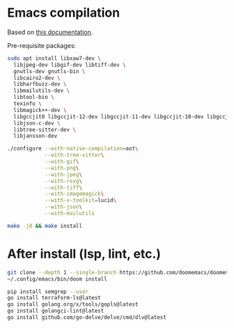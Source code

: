 # Emacs compilation

Based on [this documentation](https://www.rahuljuliato.com/posts/compiling_emacs_29_2).

Pre-requisite packages:

```bash
sudo apt install libxaw7-dev \
  libjpeg-dev libgif-dev libtiff-dev \
  gnutls-dev gnutls-bin \
  libcairo2-dev \
  libharfbuzz-dev \
  libmailutils-dev \
  libtool-bin \
  texinfo \
  libmagick++-dev \
  libgccjit0 libgccjit-12-dev libgccjit-11-dev libgccjit-10-dev libgccjit-9-dev \
  libjson-c-dev \
  libtree-sitter-dev \
  libjansson-dev
```

```bash
./configure --with-native-compilation=aot\
            --with-tree-sitter\
            --with-gif\
            --with-png\
            --with-jpeg\
            --with-rsvg\
            --with-tiff\
            --with-imagemagick\
            --with-x-toolkit=lucid\
            --with-json\
            --with-mailutils
```

```bash
make -j8 && make install

```

# After install (lsp, lint, etc.)

```bash
git clone --depth 1 --single-branch https://github.com/doomemacs/doomemacs ~/.config/emacs
~/.config/emacs/bin/doom install
```

```bash
pip install semgrep --user
go install terraform-ls@latest
go install golang.org/x/tools/gopls@latest
go install golangci-lint@latest
go install github.com/go-delve/delve/cmd/dlv@latest
```
